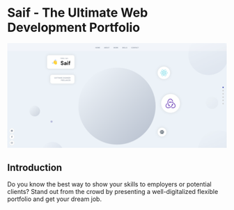# Saif - The Ultimate Web Development Portfolio

![img.png](img.png)

## Introduction

Do you know the best way to show your skills to employers or potential clients? Stand out from the crowd by presenting a
well-digitalized flexible portfolio and get your dream job.
